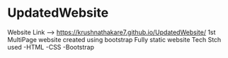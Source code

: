 # UpdatedWebsite
Website Link --> https://krushnathakare7.github.io/UpdatedWebsite/
1st MultiPage website created using bootstrap Fully static website
Tech Stch used
-HTML
-CSS
-Bootstrap
